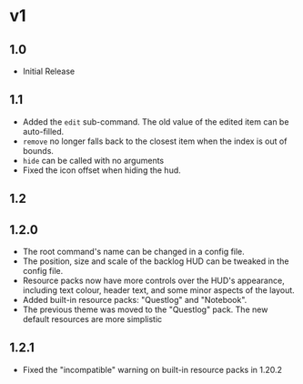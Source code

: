 # v1
## 1.0
- Initial Release

## 1.1
- Added the `edit` sub-command. The old value of the edited item can be auto-filled.
- `remove` no longer falls back to the closest item when the index is out of bounds.
- `hide` can be called with no arguments
- Fixed the icon offset when hiding the hud.

## 1.2
## 1.2.0
- The root command's name can be changed in a config file.
- The position, size and scale of the backlog HUD can be tweaked in the config file.
- Resource packs now have more controls over the HUD's appearance, including text colour, header text, and some minor aspects of the layout.
- Added built-in resource packs: "Questlog" and "Notebook".
- The previous theme was moved to the "Questlog" pack. The new default resources are more simplistic

## 1.2.1
- Fixed the "incompatible" warning on built-in resource packs in 1.20.2

